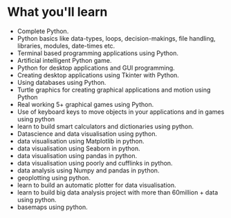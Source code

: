 
# What you'll learn
- Complete Python.
- Python basics like data-types, loops, decision-makings, file handling, libraries, modules, date-times etc.
- Terminal based programming applications using Python.
- Artificial intelligent Python game.
- Python for desktop applications and GUI programming.
- Creating desktop applications using Tkinter with Python.
- Using databases using Python.
- Turtle graphics for creating graphical applications and motion using Python
- Real working 5+ graphical games using Python.
- Use of keyboard keys to move objects in your applications and in games using python
- learn to build smart calculators and dictionaries using python.
- Datascience and data visualisation using python.
- data visualisation using Matplotlib in python.
- data visualisation using Seaborn in python.
- data visualisation using pandas in python.
- data visualisation using poorly and cufflinks in python.
- data analysis using Numpy and pandas in python.
- geoplotting using python.
- learn to build an automatic plotter for data visualisation.
- learn to build big data analysis project with more than 60million + data using python.
- basemaps using python.

